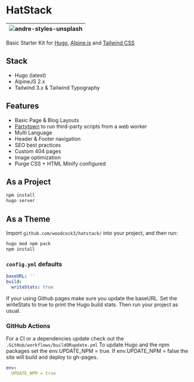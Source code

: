 # HatStack

|![andre-styles-unsplash](https://user-images.githubusercontent.com/64870518/163192328-6cb5f7ac-4fde-496f-9152-b6ea202ac802.jpg)|
| -------------------------------------------------------------------------------------------------------------- |

Basic Starter Kit for [Hugo](https://gohugo.io/), [Alpine.js](https://alpinejs.dev/) and [Tailwind CSS](https://www.tailwindcss.com)

## Stack

- Hugo (latest)
- AlpineJS 2.x
- Tailwind 3.x & Tailwind Typography

## Features

- Basic Page & Blog Layouts
- [Partytown](https://partytown.builder.io/) to run third-party scripts from a web worker
- Multi Language 
- Header & Footer navigation
- SEO best practices
- Custom 404 pages
- Image optimization
- Purge CSS + HTML Minify configured

## As a Project

```bash
npm install
hugo server
```

## As a Theme

Import `github.com/woodcock3/hatstack/` into your project, and then run:

```bash
hugo mod npm pack
npm install
```

### `config.yml` defaults

```yml
baseURL: ''
build:
  writeStats: true
```

If your using Github pages make sure you update the baseURL.
Set the writeStats to true to print the Hugo build stats.
Then run your project as usual.

### GitHub Actions

For a CI or a dependencies update check out the `.GitHub/workflows/buildORupdate.yml`
To update Hugo and the npm packages set the env.UPDATE_NPM = true. If env.UPDATE_NPM = false the site will build and deploy to gh-pages.

```yml
env:
  UPDATE_NPM = true
``` 
